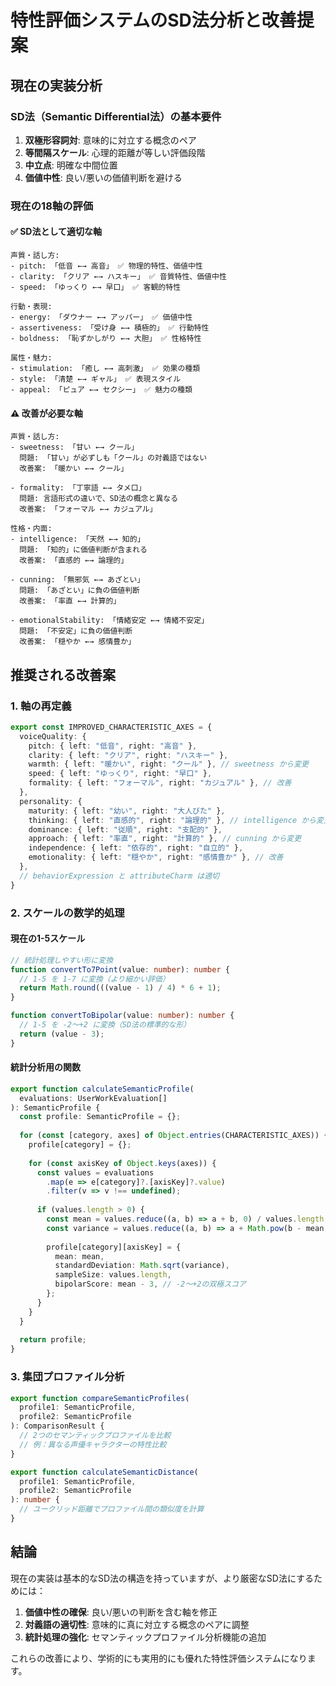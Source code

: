 # 特性評価システムのSD法分析と改善提案

## 現在の実装分析

### SD法（Semantic Differential法）の基本要件
1. **双極形容詞対**: 意味的に対立する概念のペア
2. **等間隔スケール**: 心理的距離が等しい評価段階
3. **中立点**: 明確な中間位置
4. **価値中性**: 良い/悪いの価値判断を避ける

### 現在の18軸の評価

#### ✅ SD法として適切な軸
```
声質・話し方:
- pitch: 「低音 ←→ 高音」 ✅ 物理的特性、価値中性
- clarity: 「クリア ←→ ハスキー」 ✅ 音質特性、価値中性
- speed: 「ゆっくり ←→ 早口」 ✅ 客観的特性

行動・表現:
- energy: 「ダウナー ←→ アッパー」 ✅ 価値中性
- assertiveness: 「受け身 ←→ 積極的」 ✅ 行動特性
- boldness: 「恥ずかしがり ←→ 大胆」 ✅ 性格特性

属性・魅力:
- stimulation: 「癒し ←→ 高刺激」 ✅ 効果の種類
- style: 「清楚 ←→ ギャル」 ✅ 表現スタイル
- appeal: 「ピュア ←→ セクシー」 ✅ 魅力の種類
```

#### ⚠️ 改善が必要な軸
```
声質・話し方:
- sweetness: 「甘い ←→ クール」 
  問題: 「甘い」が必ずしも「クール」の対義語ではない
  改善案: 「暖かい ←→ クール」

- formality: 「丁寧語 ←→ タメ口」
  問題: 言語形式の違いで、SD法の概念と異なる
  改善案: 「フォーマル ←→ カジュアル」

性格・内面:
- intelligence: 「天然 ←→ 知的」
  問題: 「知的」に価値判断が含まれる
  改善案: 「直感的 ←→ 論理的」

- cunning: 「無邪気 ←→ あざとい」
  問題: 「あざとい」に負の価値判断
  改善案: 「率直 ←→ 計算的」

- emotionalStability: 「情緒安定 ←→ 情緒不安定」
  問題: 「不安定」に負の価値判断
  改善案: 「穏やか ←→ 感情豊か」
```

## 推奨される改善案

### 1. 軸の再定義
```typescript
export const IMPROVED_CHARACTERISTIC_AXES = {
  voiceQuality: {
    pitch: { left: "低音", right: "高音" },
    clarity: { left: "クリア", right: "ハスキー" },
    warmth: { left: "暖かい", right: "クール" }, // sweetness から変更
    speed: { left: "ゆっくり", right: "早口" },
    formality: { left: "フォーマル", right: "カジュアル" }, // 改善
  },
  personality: {
    maturity: { left: "幼い", right: "大人びた" },
    thinking: { left: "直感的", right: "論理的" }, // intelligence から変更
    dominance: { left: "従順", right: "支配的" },
    approach: { left: "率直", right: "計算的" }, // cunning から変更
    independence: { left: "依存的", right: "自立的" },
    emotionality: { left: "穏やか", right: "感情豊か" }, // 改善
  },
  // behaviorExpression と attributeCharm は適切
}
```

### 2. スケールの数学的処理

#### 現在の1-5スケール
```typescript
// 統計処理しやすい形に変換
function convertTo7Point(value: number): number {
  // 1-5 を 1-7 に変換（より細かい評価）
  return Math.round(((value - 1) / 4) * 6 + 1);
}

function convertToBipolar(value: number): number {
  // 1-5 を -2〜+2 に変換（SD法の標準的な形）
  return (value - 3);
}
```

#### 統計分析用の関数
```typescript
export function calculateSemanticProfile(
  evaluations: UserWorkEvaluation[]
): SemanticProfile {
  const profile: SemanticProfile = {};
  
  for (const [category, axes] of Object.entries(CHARACTERISTIC_AXES)) {
    profile[category] = {};
    
    for (const axisKey of Object.keys(axes)) {
      const values = evaluations
        .map(e => e[category]?.[axisKey]?.value)
        .filter(v => v !== undefined);
        
      if (values.length > 0) {
        const mean = values.reduce((a, b) => a + b, 0) / values.length;
        const variance = values.reduce((a, b) => a + Math.pow(b - mean, 2), 0) / values.length;
        
        profile[category][axisKey] = {
          mean: mean,
          standardDeviation: Math.sqrt(variance),
          sampleSize: values.length,
          bipolarScore: mean - 3, // -2〜+2の双極スコア
        };
      }
    }
  }
  
  return profile;
}
```

### 3. 集団プロファイル分析

```typescript
export function compareSemanticProfiles(
  profile1: SemanticProfile,
  profile2: SemanticProfile
): ComparisonResult {
  // 2つのセマンティックプロファイルを比較
  // 例：異なる声優キャラクターの特性比較
}

export function calculateSemanticDistance(
  profile1: SemanticProfile,
  profile2: SemanticProfile
): number {
  // ユークリッド距離でプロファイル間の類似度を計算
}
```

## 結論

現在の実装は基本的なSD法の構造を持っていますが、より厳密なSD法にするためには：

1. **価値中性の確保**: 良い/悪いの判断を含む軸を修正
2. **対義語の適切性**: 意味的に真に対立する概念のペアに調整
3. **統計処理の強化**: セマンティックプロファイル分析機能の追加

これらの改善により、学術的にも実用的にも優れた特性評価システムになります。